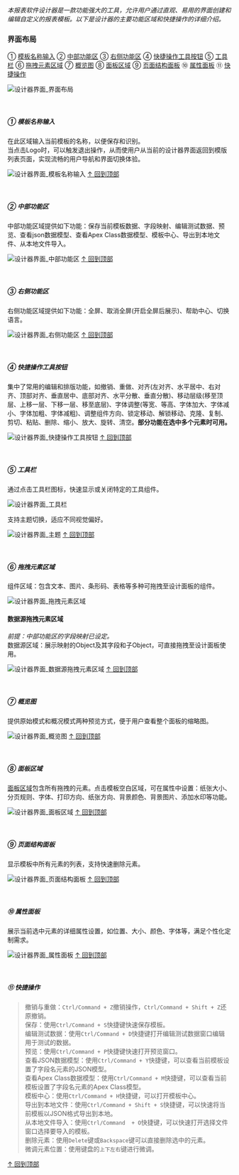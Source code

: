 <h5 id="start"></h5>

*本报表软件设计器是一款功能强大的工具，允许用户通过直观、易用的界面创建和编辑自定义的报表模板。以下是设计器的主要功能区域和快捷操作的详细介绍。*

### 界面布局
① [模板名称输入](#template-name-input)
② [中部功能区](#middle-functional-area)
③ [右侧功能区](#right-functional-area)
④ [快捷操作工具按钮](#quick-operation-tools)
⑤ [工具栏](#toolbar)
⑥ [拖拽元素区域](#drag-and-drop-area)
⑦ [概览图](#overview-map)
⑧ [面板区域](#panel-area)
⑨ [页面结构面板](#page-structure-panel)
⑩ [属性面板](#property-panel)
⑪ [快捷操作](#quick-operation)

![设计器界面_界面布局](../_images/zh-cn/设计器界面_界面布局.png)
<br/>
<br/>
<br/>

<h5 id="template-name-input">
① 模板名称输入
</h5>
在此区域输入当前模板的名称，以便保存和识别。<br/>
当点击Logo时，可以触发退出操作，从而使用户从当前的设计器界面返回到模版列表页面，实现流畅的用户导航和界面切换体验。

![设计器界面_模板名称输入](../_images/zh-cn/设计器界面_模板名称输入.gif)
[↑ 回到顶部](#start)
<br/>
<br/>
<br/>

<h5 id="middle-functional-area">
② 中部功能区
</h5>
中部功能区域提供如下功能：保存当前模板数据、字段映射、编辑测试数据、预览、查看json数据模型、查看Apex Class数据模型、模板中心、导出到本地文件、从本地文件导入。

![设计器界面_中部功能区](../_images/zh-cn/设计器界面_中部功能区.gif)
[↑ 回到顶部](#start)
<br/>
<br/>
<br/>

<h5 id="right-functional-area">
③ 右侧功能区
</h5>
右侧功能区域提供如下功能：全屏、取消全屏(开启全屏后展示)、帮助中心、切换语言。

![设计器界面_右侧功能区](../_images/zh-cn/设计器界面_右侧功能区.gif)
[↑ 回到顶部](#start)
<br/>
<br/>
<br/>

<h5 id="quick-operation-tools">
④ 快捷操作工具按钮
</h5>

集中了常用的编辑和排版功能，如撤销、重做、对齐(左对齐、水平居中、右对齐、顶部对齐、垂直居中、底部对齐、水平分散、垂直分散)、移动层级(移至顶层、上移一层、下移一层、移至底层)、字体调整(等宽、等高、字体加大、字体减小、字体加粗、字体减粗)、调整组件方向、锁定移动、解锁移动、克隆、复制、剪切、粘贴、删除、缩小、放大、旋转、清空。**部分功能在选中多个元素时可用。**

![设计器界面_快捷操作工具按钮](../_images/zh-cn/设计器界面_快捷操作工具按钮.gif)
[↑ 回到顶部](#start)
<br/>
<br/>
<br/>

<h5 id="toolbar">
⑤ 工具栏
</h5>
通过点击工具栏图标，快速显示或关闭特定的工具组件。

![设计器界面_工具栏](../_images/zh-cn/设计器界面_工具栏.gif)

支持主题切换，适应不同视觉偏好。

![设计器界面_主题](../_images/zh-cn/设计器界面_主题.gif)
[↑ 回到顶部](#start)
<br/>
<br/>
<br/>

<h5 id="drag-and-drop-area">
⑥ 拖拽元素区域
</h5>
组件区域：包含文本、图片、条形码、表格等多种可拖拽至设计面板的组件。

![设计器界面_拖拽元素区域](../_images/zh-cn/设计器界面_拖拽元素区域.gif)

#### **数据源拖拽元素区域**
*前提：中部功能区的字段映射已设定。*<br/>
数据源区域：展示映射的Object及其字段和子Object，可直接拖拽至设计面板使用。

![设计器界面_数据源拖拽元素区域](../_images/zh-cn/设计器界面_数据源拖拽元素区域.gif)
[↑ 回到顶部](#start)
<br/>
<br/>
<br/>

<h5 id="overview-map">
⑦ 概览图
</h5>
提供原始模式和概况模式两种预览方式，便于用户查看整个面板的缩略图。

![设计器界面_概览图](../_images/zh-cn/设计器界面_概览图.gif)
[↑ 回到顶部](#start)
<br/>
<br/>
<br/>

<h5 id="panel-area">
⑧ 面板区域
</h5>

[面板区域](./c-panel.md)包含所有拖拽的元素。点击模板空白区域，可在属性中设置：纸张大小、分页规则、字体、打印方向、纸张方向、背景颜色、背景图片、添加水印等功能。

![设计器界面_面板区域](../_images/zh-cn/设计器界面_面板区域.gif)
[↑ 回到顶部](#start)
<br/>
<br/>
<br/>

<h5 id="page-structure-panel">
⑨ 页面结构面板
</h5>
显示模板中所有元素的列表，支持快速删除元素。

![设计器界面_页面结构面板](../_images/zh-cn/设计器界面_页面结构面板.gif)
[↑ 回到顶部](#start)
<br/>
<br/>
<br/>

<h5 id="property-panel">
⑩ 属性面板
</h5>
展示当前选中元素的详细属性设置，如位置、大小、颜色、字体等，满足个性化定制需求。

![设计器界面_属性面板](../_images/zh-cn/设计器界面_属性面板.gif)
[↑ 回到顶部](#start)
<br/>
<br/>
<br/>

<h5 id="quick-operation">
⑪ 快捷操作
</h5>

> 撤销与重做：`Ctrl/Command + Z`撤销操作，`Ctrl/Command + Shift + Z`还原撤销。<br/>
> 保存：使用`Ctrl/Command + S`快捷键快速保存模板。<br/>
> 编辑测试数据：使用`Ctrl/Command + D`快捷键打开编辑测试数据窗口编辑用于测试的数据。<br/>
> 预览：使用`Ctrl/Command + P`快捷键快速打开预览窗口。<br/>
> 查看JSON数据模型：使用`Ctrl/Command + Y`快捷键，可以查看当前模板设置了字段名元素的JSON模型。<br/>
> 查看Apex Class数据模型：使用`Ctrl/Command + M`快捷键，可以查看当前模板设置了字段名元素的Apex Class模型。<br/>
> 模板中心：使用`Ctrl/Command + H`快捷键，可以打开模板中心。<br/>
> 导出到本地文件：使用`Ctrl/Command + Shift + S`快捷键，可以快速将当前模板以JSON格式导出到本地。<br/>
> 从本地文件导入：使用`Ctrl/Command  + O`快捷键，可以快速打开选择文件窗口选择要导入的模板。<br/>
> 删除元素：使用`Delete`键或`Backspace`键可以直接删除选中的元素。<br/>
> 微调元素位置：使用键盘的`上下左右`键进行微调。<br/>

[↑ 回到顶部](#start)